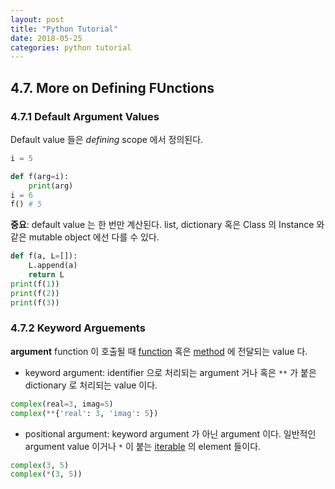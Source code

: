 ```yaml
---
layout: post
title: "Python Tutorial"
date: 2018-05-25
categories: python tutorial
---
```


## 4.7. More on Defining FUnctions
### 4.7.1 Default Argument Values

Default value 들은 _defining_ scope 에서 정의된다.

```python
i = 5

def f(arg=i):
    print(arg)
i = 6
f() # 5
```

**중요**: default value 는 한 번만 계산된다.
list, dictionary 혹은 Class 의 Instance 와 같은 mutable object 에선 다를 수 있다.

```python
def f(a, L=[]):
    L.append(a)
    return L
print(f(1))
print(f(2))
print(f(3))
```

### 4.7.2 Keyword Arguements
**argument**
function 이 호출될 때 [function]() 혹은 [method]() 에 전달되는 value 다.

* keyword argument: identifier 으로 처리되는 argument 거나 혹은
`**` 가 붙은 dictionary 로 처리되는 value 이다.
```python
complex(real=3, imag=5)
complex(**{'real': 3, 'imag': 5})
```

* positional argument: keyword argument 가 아닌 argument 이다. 일반적인 argument
value 이거나 `*` 이 붙는 [iterable]() 의 element 들이다.
```python
complex(3, 5)
complex(*(3, 5))
```
